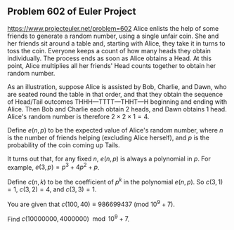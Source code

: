 ## Problem 602 of Euler Project 
https://www.projecteuler.net/problem=602
Alice enlists the help of some friends to generate a random number, using a single unfair coin. She and her friends sit around a table and, starting with Alice, they take it in turns to toss the coin. Everyone keeps a count of how many heads they obtain individually. The process ends as soon as Alice obtains a Head. At this point, Alice multiplies all her friends' Head counts together to obtain her random number.


As an illustration, suppose Alice is assisted by Bob, Charlie, and Dawn, who are seated round the table in that order, and that they obtain the sequence of Head/Tail outcomes THHH—TTTT—THHT—H beginning and ending with Alice. Then Bob and Charlie each obtain 2 heads, and Dawn obtains 1 head. Alice's random number is therefore $2\times 2\times 1 = 4$.


Define $e(n, p)$ to be the expected value of Alice's random number, where $n$ is the number of friends helping (excluding Alice herself), and $p$ is the probability of the coin coming up Tails.


It turns out that, for any fixed $n$, $e(n, p)$ is always a polynomial in $p$. For example, $e(3, p) = p^3 + 4p^2 + p$.


Define $c(n, k)$ to be the coefficient of $p^k$ in the polynomial $e(n, p)$. So $c(3, 1) = 1$, $c(3, 2) = 4$, and $c(3, 3) = 1$.


You are given that $c(100, 40) \equiv 986699437 \text{ } (\text{mod } 10^9+7)$.


Find $c(10000000, 4000000) \mod 10^9+7$.